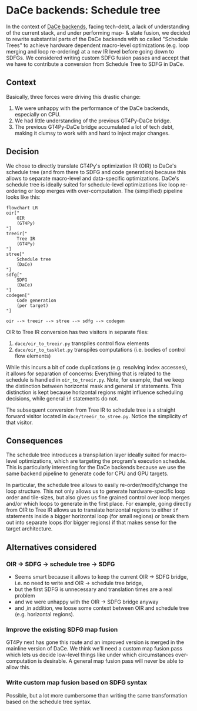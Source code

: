 # DaCe backends: Schedule tree

In the context of [DaCe backends](./backend-dace.md), facing tech-debt, a lack of understanding of the current stack, and under performing map- & state fusion, we decided to rewrite substantial parts of the DaCe backends with so called "Schedule Trees" to achieve hardware dependent macro-level optimizations (e.g. loop merging and loop re-ordering) at a new IR level before going down to SDFGs. We considered writing custom SDFG fusion passes and accept that we have to contribute a conversion from Schedule Tree to SDFG in DaCe.

## Context

Basically, three forces were driving this drastic change:

1. We were unhappy with the performance of the DaCe backends, especially on CPU.
2. We had little understanding of the previous GT4Py-DaCe bridge.
3. The previous GT4Py-DaCe bridge accumulated a lot of tech debt, making it clumsy to work with and hard to inject major changes.

## Decision

We chose to directly translate GT4Py's optimization IR (OIR) to DaCe's schedule tree (and from there to SDFG and code generation) because this allows to separate macro-level and data-specific optimizations. DaCe's schedule tree is ideally suited for schedule-level optimizations like loop re-ordering or loop merges with over-computation. The (simplified) pipeline looks like this:

```mermaid
flowchart LR
oir["
    OIR
    (GT4Py)
"]
treeir["
    Tree IR
    (GT4Py)
"]
stree["
    Schedule tree
    (DaCe)
"]
sdfg["
    SDFG
    (DaCe)
"]
codegen["
    Code generation
    (per target)
"]

oir --> treeir --> stree --> sdfg --> codegen
```

OIR to Tree IR conversion has two visitors in separate files:

1. `dace/oir_to_treeir.py` transpiles control flow elements
2. `dace/oir_to_tasklet.py` transpiles computations (i.e. bodies of control flow elements)

While this incurs a bit of code duplications (e.g. resolving index accesses), it allows for separation of concerns: Everything that is related to the schedule is handled in `oir_to_treeir.py`. Note, for example, that we keep the distinction between horizontal mask and general `if` statements. This distinction is kept because horizontal regions might influence scheduling decisions, while general `if` statements do not.

The subsequent conversion from Tree IR to schedule tree is a straight forward visitor located in `dace/treeir_to_stree.py`. Notice the simplicity of that visitor.

## Consequences

The schedule tree introduces a transpilation layer ideally suited for macro-level optimizations, which are targeting the program's execution schedule. This is particularly interesting for the DaCe backends because we use the same backend pipeline to generate code for CPU and GPU targets.

In particular, the schedule tree allows to easily re-order/modify/change the loop structure. This not only allows us to generate hardware-specific loop order and tile-sizes, but also gives us fine grained control over loop merges and/or which loops to generate in the first place. For example, going directly from OIR to Tree IR allows us to translate horizontal regions to either `if` statements inside a bigger horizontal loop (for small regions) or break them out into separate loops (for bigger regions) if that makes sense for the target architecture.

## Alternatives considered

### OIR -> SDFG -> schedule tree -> SDFG

- Seems smart because it allows to keep the current OIR -> SDFG bridge, i.e. no need to write and OIR -> schedule tree bridge,
- but the first SDFG is unnecessary and translation times are a real problem
- and we were unhappy with the OIR -> SDFG bridge anyway
- and ,in addition, we loose some context between OIR and schedule tree (e.g. horizontal regions).

### Improve the existing SDFG map fusion

GT4Py next has gone this route and an improved version is merged in the mainline version of DaCe. We think we'll need a custom map fusion pass which lets us decide low-level things like under which circumstances over-computation is desirable. A general map fusion pass will never be able to allow this.

### Write custom map fusion based on SDFG syntax

Possible, but a lot more cumbersome than writing the same transformation based on the schedule tree syntax.
